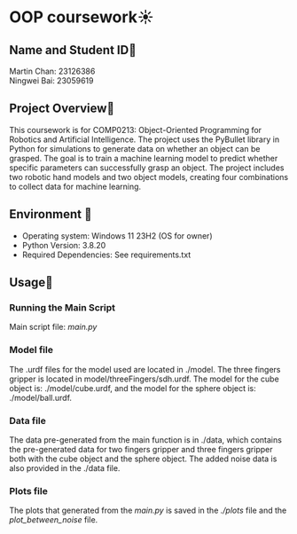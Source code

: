 # OOP coursework☀️
## Name and Student ID🎁
Martin Chan: 23126386     
Ningwei Bai: 23059619

## Project Overview🎋
This coursework is for COMP0213: Object-Oriented Programming for Robotics and Artificial Intelligence. The project uses the PyBullet library in Python for simulations to generate data on whether an object can be grasped. The goal is to train a machine learning model to predict whether specific parameters can successfully grasp an object. The project includes two robotic hand models and two object models, creating four combinations to collect data for machine learning.

## Environment 🔔
* Operating system: Windows 11 23H2 (OS for owner)
* Python Version: 3.8.20 
* Required Dependencies: See requirements.txt

## Usage🎉
### Running the Main Script
Main script file: _main.py_
### Model file
The .urdf files for the model used are located in ./model. The three fingers gripper is located in model/threeFingers/sdh.urdf. The model for the cube object is: ./model/cube.urdf, and the model for the sphere object is: ./model/ball.urdf.
### Data file
The data pre-generated from the main function is in ./data, which contains the pre-generated data for two fingers gripper and three fingers gripper both with the cube object and the sphere object. The added noise data is also provided in the ./data file.
### Plots file
The plots that generated from the _main.py_ is saved in the _./plots_ file and the _plot_between_noise_ file.
